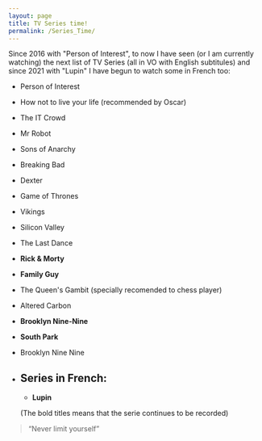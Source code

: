 ```yaml
---
layout: page
title: TV Series time!
permalink: /Series_Time/
---
```


Since 2016 with "Person of Interest", to now I have seen (or I am currently watching) the next list of TV Series (all in VO with English subtitules) and since 2021 with "Lupin" I have begun to watch some in French too:

* Person of Interest
* How not to live your life (recommended by Oscar)
* The IT Crowd
* Mr Robot
* Sons of Anarchy
* Breaking Bad
* Dexter
* Game of Thrones
* Vikings
* Silicon Valley
* The Last Dance
* **Rick & Morty**
* **Family Guy**
* The Queen's Gambit (specially recomended to chess player)
* Altered Carbon
* **Brooklyn Nine-Nine**
* **South Park**
* Brooklyn Nine Nine
  

  

* ## Series in French:
  * **Lupin**


  
  
  (The bold titles means that the serie continues to be recorded)

> “Never limit yourself”

